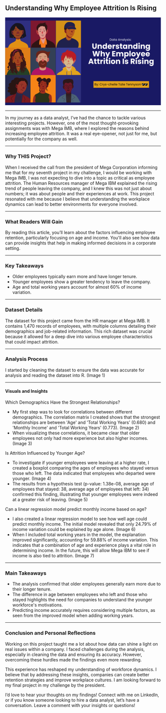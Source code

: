 ## Understanding Why Employee Attrition Is Rising
<img src="images/HR.png?raw=true"/>

---
In my journey as a data analyst, I’ve had the chance to tackle various interesting projects. However, one of the most thought-provoking assignments was with Mega IMB, where I explored the reasons behind increasing employee attrition. It was a real eye-opener, not just for me, but potentially for the company as well.

---
### Why THIS Project?

When I received the call from the president of Mega Corporation informing me that for my seventh project in my challenge, I would be working with Mega IMB, I was not expecting to dive into a topic as critical as employee attrition. The Human Resources manager of Mega IBM explained the rising trend of people leaving the company, and I knew this was not just about numbers; it was about people and their experiences at work. This project resonated with me because I believe that understanding the workplace dynamics can lead to better environments for everyone involved.

---
### What Readers Will Gain

By reading this article, you’ll learn about the factors influencing employee retention, particularly focusing on age and income. You'll also see how data can provide insights that help in making informed decisions in a corporate setting.

---
### Key Takeaways

- Older employees typically earn more and have longer tenure.
- Younger employees show a greater tendency to leave the company.
- Age and total working years account for almost 60% of income variation.

---
### Dataset Details

The dataset for this project came from the HR manager at Mega IMB. It contains 1,470 records of employees, with multiple columns detailing their demographics and job-related information. This rich dataset was crucial because it allowed for a deep dive into various employee characteristics that could impact attrition.

---
### Analysis Process

I started by cleaning the dataset to ensure the data was accurate for analysis and reading the dataset into R. (Image 1)

---
#### Visuals and Insights
Which Demographics Have the Strongest Relationships?
-	My first step was to look for correlations between different demographics. The correlation matrix I created shows that the strongest relationships are between 'Age' and 'Total Working Years' (0.680) and 'Monthly Income' and 'Total Working Years' (0.773). (Image 2)
-	When visualizing these correlations, it became clear that older employees not only had more experience but also higher incomes. (Image 3)

Is Attrition Influenced by Younger Age?
-	To investigate if younger employees were leaving at a higher rate, I created a boxplot comparing the ages of employees who stayed versus those who left. The data indicated that employees who departed were younger. (Image 4)
-	The results from a hypothesis test (p-value: 1.38e-08, average age of employees that stayed: 38, average age of employees that left: 34) confirmed this finding, illustrating that younger employees were indeed at a greater risk of leaving. (Image 5)

Can a linear regression model predict monthly income based on age?
-	I also created a linear regression model to see how well age could predict monthly income. The initial model revealed that only 24.79% of income variation could be explained by age alone. (Image 6)
-	When I included total working years in the model, the explanation improved significantly, accounting for 59.88% of income variation. This indicates that a combination of age and experience plays a vital role in determining income. In the future, this will allow Mega IBM to see if income is also tied to attrition. (Image 7)

---
### Main Takeaways

- The analysis confirmed that older employees generally earn more due to their longer tenure.
- The difference in age between employees who left and those who stayed highlights the need for companies to understand the younger workforce's motivations.
- Predicting income accurately requires considering multiple factors, as seen from the improved model when adding working years.

---
### Conclusion and Personal Reflections

Working on this project taught me a lot about how data can shine a light on real issues within a company. I faced challenges during the analysis, especially in cleaning the data and ensuring its accuracy. However, overcoming these hurdles made the findings even more rewarding.

This experience has reshaped my understanding of workforce dynamics. I believe that by addressing these insights, companies can create better retention strategies and improve workplace cultures. I am looking forward to my final project in my challenge by the president.

I’d love to hear your thoughts on my findings! Connect with me on LinkedIn, or if you know someone looking to hire a data analyst, let’s have a conversation. Leave a comment with your insights or questions!

